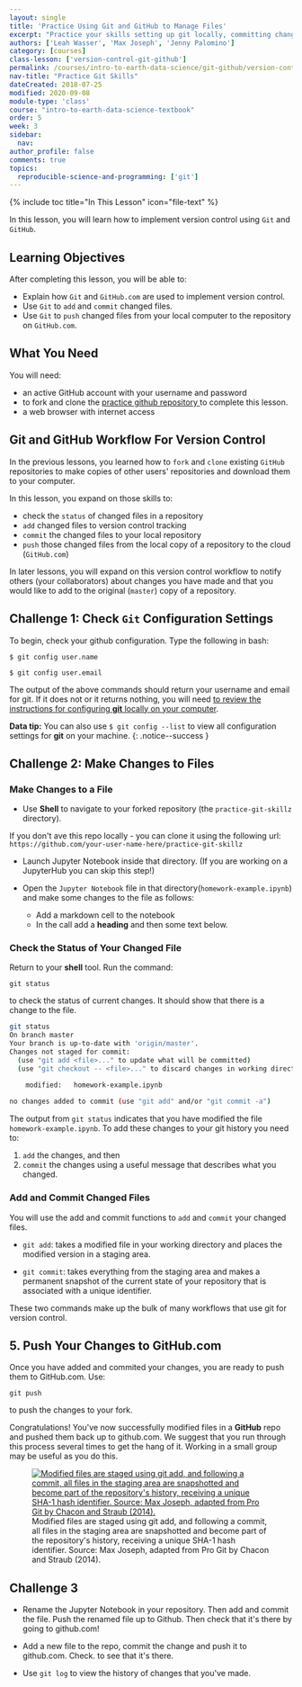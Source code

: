 ```yaml
---
layout: single
title: 'Practice Using Git and GitHub to Manage Files'
excerpt: "Practice your skills setting up git locally, committing changes to files and pushing and pulling files to GitHub.com"
authors: ['Leah Wasser', 'Max Joseph', 'Jenny Palomino']
category: [courses]
class-lesson: ['version-control-git-github']
permalink: /courses/intro-to-earth-data-science/git-github/version-control/guided-activity-version-control/
nav-title: "Practice Git Skills"
dateCreated: 2018-07-25
modified: 2020-09-08
module-type: 'class'
course: "intro-to-earth-data-science-textbook"
order: 5
week: 3
sidebar:
  nav:
author_profile: false
comments: true
topics:
  reproducible-science-and-programming: ['git']
---
```

{% include toc title="In This Lesson" icon="file-text" %}

In this lesson, you will learn how to implement version control using `Git` and `GitHub`.

<div class='notice--success' markdown="1">

## <i class="fa fa-graduation-cap" aria-hidden="true"></i> Learning Objectives

After completing this lesson, you will be able to:

* Explain how `Git` and `GitHub.com` are used to implement version control.
* Use `Git` to `add` and `commit` changed files.
* Use `Git` to `push` changed files from your local computer to the repository on `GitHub.com`.

## <i class="fa fa-check-square-o fa-2" aria-hidden="true"></i> What You Need

You will need:

* an active GitHub account with your username and password
* to fork and clone the <a href="https://github.com/earthlab-education/practice-git-skillz">practice github repository </a> to complete this lesson.
* a web browser with internet access 

</div>


## Git and GitHub Workflow For Version Control

In the previous lessons, you learned how to `fork` and `clone` existing `GitHub` repositories to make copies of other users' repositories and download them to your computer. 

In this lesson, you expand on those skills to:

* check the `status` of changed files in a repository
* `add` changed files to version control tracking
* `commit` the changed files to your local repository
* `push` those changed files from the local copy of a repository to the cloud (`GitHub.com`)

In later lessons, you will expand on this version control workflow to notify others (your collaborators) about changes you have made and that you would like to add to the original (`master`) copy of a repository.  

<div class="notice--warning" markdown="1">

## <i class="fa fa-pencil-square-o" aria-hidden="true"></i> Challenge 1: Check `Git` Configuration Settings

To begin, check your github configuration. Type the following in bash:  

`$ git config user.name`

`$ git config user.email`

The output of the above commands should return your username and email for git. If it does not
or it returns nothing, you will need <a href="{{ site.url }}/courses/intro-to-earth-data-science/git-github/version-control/git-commands/">to review the instructions for configuring **git** locally on your computer</a>. 

</div>



<i class="fa fa-star"></i> **Data tip:** You can also use `$ git config --list` to view all configuration settings for **git** on your machine.</a>
{: .notice--success }

<div class="notice--warning" markdown="1">

## <i class="fa fa-pencil-square-o" aria-hidden="true"></i> Challenge 2: Make Changes to Files

### Make Changes to a File

* Use **Shell** to navigate to your forked repository (the `practice-git-skillz` directory).

If you don't ave this repo locally - you can clone it using the following url: `https://github.com/your-user-name-here/practice-git-skillz` 

* Launch Jupyter Notebook inside that directory. (If you are working on a JupyterHub you can skip this step!)
* Open the `Jupyter Notebook` file in that directory(`homework-example.ipynb`) and make some changes to the file as follows:

  * Add a markdown cell to the notebook
  * In the call add a **heading** and then some text below. 

### Check the Status of Your Changed File

Return to your **shell** tool. Run the command:

`git status` 

to check the status of current changes. It should show that there is a change to the file. 

```bash
git status
On branch master
Your branch is up-to-date with 'origin/master'.
Changes not staged for commit:
  (use "git add <file>..." to update what will be committed)
  (use "git checkout -- <file>..." to discard changes in working directory)

	modified:   homework-example.ipynb
    
no changes added to commit (use "git add" and/or "git commit -a")
```

The output from `git status` indicates that you have modified the file `homework-example.ipynb`.
To add these changes to your git history you need to:

1. `add` the changes, and then
2. `commit` the changes using a useful message that describes what you changed.


### Add and Commit Changed Files

You will use the add and commit functions to `add` and `commit` your changed files.

* `git add`: takes a modified file in your working directory and places the modified version in a staging area.

* `git commit`: takes everything from the staging area and makes a permanent snapshot of the current state of your repository that is associated with a unique identifier.

These two commands make up the bulk of many workflows that use git for version control.

## 5. Push Your Changes to GitHub.com

Once you have added and commited your changes, you are ready to push them to GitHub.com. Use:

`git push` 

to push the changes to your fork.

</div>

Congratulations! You've now successfully modified files in a **GitHub** repo and pushed them back up to github.com. We suggest that you run through this process several times to get the hang of it. Working in a small group may be useful as you do this. 

<figure>
   <a href="{{ site.url }}/images/earth-analytics/git-version-control/git-add-commit.png">
   <img src="{{ site.url }}/images/earth-analytics/git-version-control/git-add-commit.png" alt="Modified files are staged using git add, and following a commit, all files in the staging area are snapshotted and become part of the repository's history, receiving a unique SHA-1 hash identifier. Source: Max Joseph, adapted from Pro Git by Chacon and Straub (2014)."></a>
   <figcaption> Modified files are staged using git add, and following a commit, all files in the staging area are snapshotted and become part of the repository's history, receiving a unique SHA-1 hash identifier. Source: Max Joseph, adapted from Pro Git by Chacon and Straub (2014).
   </figcaption>
</figure>



<div class="notice--warning" markdown="1">

## <i class="fa fa-pencil-square-o" aria-hidden="true"></i> Challenge 3

* Rename the Jupyter Notebook in your repository. Then add and commit the file.
Push the renamed file up to Github. Then check that it's there by going to github.com!

* Add a new file to the repo, commit the change and push it to github.com. Check. to see that it's there. 
* Use `git log` to view the history of changes that you've made.  
</div>

